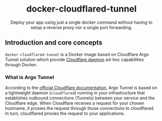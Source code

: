 <p align="center">
  <h1 align="center">
    docker-cloudflared-tunnel
  </h1>
</p>

<p align=center>
  Deploy your app using just a single docker command without having to setup a reverse proxy nor a single port forwarding.
</p>

## Introduction and core concepts

`docker-cloudflared-tunnel` is a Docker image based on Cloudflare Argo Tunnel solution which provide [Cloudflare daemon](https://github.com/cloudflare/cloudflared) ad-hoc capabilities through Docker.

### What is Argo Tunnel
According to the [official Cloudflare documentation](https://developers.cloudflare.com/cloudflare-one/connections/connect-apps), Argo Tunnel is based on a lightweight daemon (`cloudflared`) running in your infrastructure that establishes outbound connections (Tunnels) between your service and the Cloudflare edge. When Cloudflare receives a request for your chosen hostname, it proxies the request through those connections to cloudflared. In turn, cloudflared proxies the request to your applications.

